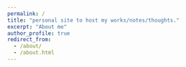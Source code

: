 ```yaml
---
permalink: /
title: "personal site to host my works/notes/thoughts."
excerpt: "About me"
author_profile: true
redirect_from: 
  - /about/
  - /about.html
---
```

